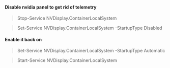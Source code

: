 #### Disable nvidia panel to get rid of telemetry
> Stop-Service NVDisplay.ContainerLocalSystem

> Set-Service NVDisplay.ContainerLocalSystem -StartupType Disabled

#### Enable it back on
> Set-Service NVDisplay.ContainerLocalSystem -StartupType Automatic

> Start-Service NVDisplay.ContainerLocalSystem